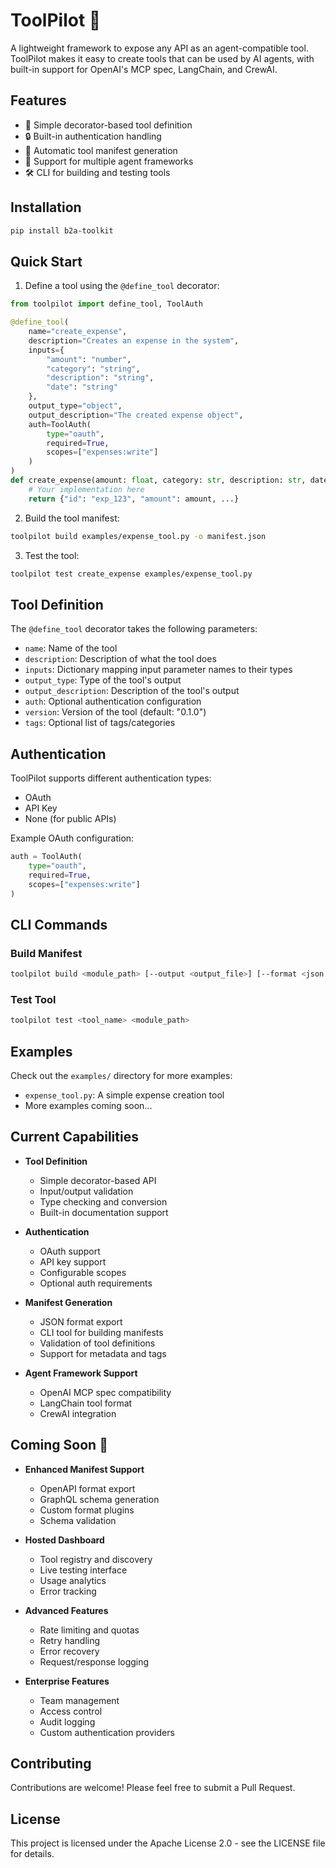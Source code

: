 # ToolPilot 🚀

A lightweight framework to expose any API as an agent-compatible tool. ToolPilot makes it easy to create tools that can be used by AI agents, with built-in support for OpenAI's MCP spec, LangChain, and CrewAI.

## Features

- 🎯 Simple decorator-based tool definition
- 🔒 Built-in authentication handling
- 📝 Automatic tool manifest generation
- 🔄 Support for multiple agent frameworks
- 🛠️ CLI for building and testing tools

## Installation

```bash
pip install b2a-toolkit
```

## Quick Start

1. Define a tool using the `@define_tool` decorator:

```python
from toolpilot import define_tool, ToolAuth

@define_tool(
    name="create_expense",
    description="Creates an expense in the system",
    inputs={
        "amount": "number",
        "category": "string",
        "description": "string",
        "date": "string"
    },
    output_type="object",
    output_description="The created expense object",
    auth=ToolAuth(
        type="oauth",
        required=True,
        scopes=["expenses:write"]
    )
)
def create_expense(amount: float, category: str, description: str, date: str):
    # Your implementation here
    return {"id": "exp_123", "amount": amount, ...}
```

2. Build the tool manifest:

```bash
toolpilot build examples/expense_tool.py -o manifest.json
```

3. Test the tool:

```bash
toolpilot test create_expense examples/expense_tool.py
```

## Tool Definition

The `@define_tool` decorator takes the following parameters:

- `name`: Name of the tool
- `description`: Description of what the tool does
- `inputs`: Dictionary mapping input parameter names to their types
- `output_type`: Type of the tool's output
- `output_description`: Description of the tool's output
- `auth`: Optional authentication configuration
- `version`: Version of the tool (default: "0.1.0")
- `tags`: Optional list of tags/categories

## Authentication

ToolPilot supports different authentication types:

- OAuth
- API Key
- None (for public APIs)

Example OAuth configuration:

```python
auth = ToolAuth(
    type="oauth",
    required=True,
    scopes=["expenses:write"]
)
```

## CLI Commands

### Build Manifest

```bash
toolpilot build <module_path> [--output <output_file>] [--format <json|openapi>]
```

### Test Tool

```bash
toolpilot test <tool_name> <module_path>
```
## Examples

Check out the `examples/` directory for more examples:

- `expense_tool.py`: A simple expense creation tool
- More examples coming soon...

## Current Capabilities

- **Tool Definition**
  - Simple decorator-based API
  - Input/output validation
  - Type checking and conversion
  - Built-in documentation support

- **Authentication**
  - OAuth support
  - API key support
  - Configurable scopes
  - Optional auth requirements

- **Manifest Generation**
  - JSON format export
  - CLI tool for building manifests
  - Validation of tool definitions
  - Support for metadata and tags

- **Agent Framework Support**
  - OpenAI MCP spec compatibility
  - LangChain tool format
  - CrewAI integration

## Coming Soon 🚀

- **Enhanced Manifest Support**
  - OpenAPI format export
  - GraphQL schema generation
  - Custom format plugins
  - Schema validation

- **Hosted Dashboard**
  - Tool registry and discovery
  - Live testing interface
  - Usage analytics
  - Error tracking

- **Advanced Features**
  - Rate limiting and quotas
  - Retry handling
  - Error recovery
  - Request/response logging

- **Enterprise Features**
  - Team management
  - Access control
  - Audit logging
  - Custom authentication providers

## Contributing

Contributions are welcome! Please feel free to submit a Pull Request.

## License

This project is licensed under the Apache License 2.0 - see the LICENSE file for details. 
